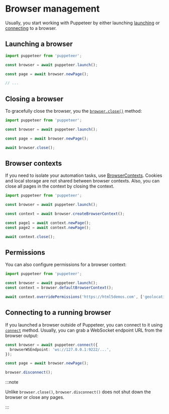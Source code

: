 # Browser management

Usually, you start working with Puppeteer by either launching [launching](https://pptr.dev/api/puppeteer.puppeteernode.launch) or [connecting](https://pptr.dev/api/puppeteer.puppeteernode.connect) to a browser.

## Launching a browser

```ts
import puppeteer from 'puppeteer';

const browser = await puppeteer.launch();

const page = await browser.newPage();

// ...
```

## Closing a browser

To gracefully close the browser, you the [`browser.close()`](https://pptr.dev/api/puppeteer.browser.close) method:

```ts
import puppeteer from 'puppeteer';

const browser = await puppeteer.launch();

const page = await browser.newPage();

await browser.close();
```

## Browser contexts

If you need to isolate your automation tasks, use [BrowserContexts](https://pptr.dev/api/puppeteer.browser.createbrowsercontext/). Cookies and local storage are not shared between browser contexts. Also, you can close all pages in the context by closing the context.

```ts
import puppeteer from 'puppeteer';

const browser = await puppeteer.launch();

const context = await browser.createBrowserContext();

const page1 = await context.newPage();
const page2 = await context.newPage();

await context.close();
```

## Permissions

You can also configure permissions for a browser context:

```ts
import puppeteer from 'puppeteer';

const browser = await puppeteer.launch();
const context = browser.defaultBrowserContext();

await context.overridePermissions('https://html5demos.com', ['geolocation']);
```

## Connecting to a running browser

If you launched a browser outside of Puppeteer, you can connect to it using [`connect`](https://pptr.dev/api/puppeteer.puppeteernode.connect/) method. Usually, you can grab a WebSocket endpoint URL from the browser output:

```ts
const browser = await puppeteer.connect({
  browserWSEndpoint: 'ws://127.0.0.1:9222/...',
});

const page = await browser.newPage();

browser.disconnect();
```

:::note

Unlike `browser.close()`, `browser.disconnect()` does not shut down the browser or close any pages.

:::
